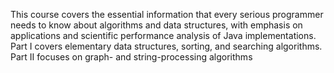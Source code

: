 This course covers the essential information that every serious programmer needs to know about algorithms and data structures, with emphasis on applications and scientific performance analysis of Java implementations. 
Part I covers elementary data structures, sorting, and searching algorithms. Part II focuses on graph- and string-processing algorithms
